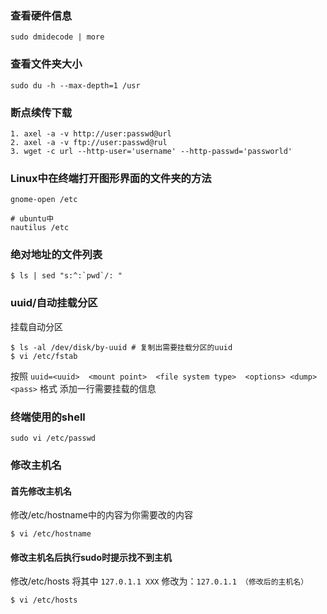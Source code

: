 
### 查看硬件信息 

```
sudo dmidecode | more 
```

### 查看文件夹大小 

```
sudo du -h --max-depth=1 /usr 
```

### 断点续传下载

```
1. axel -a -v http://user:passwd@url
2. axel -a -v ftp://user:passwd@rul
3. wget -c url --http-user='username' --http-passwd='passworld'
```

### Linux中在终端打开图形界面的文件夹的方法

```
gnome-open /etc

# ubuntu中
nautilus /etc
```
### 绝对地址的文件列表

```
$ ls | sed "s:^:`pwd`/: "
```

### uuid/自动挂载分区
挂载自动分区

```
$ ls -al /dev/disk/by-uuid # 复制出需要挂载分区的uuid
$ vi /etc/fstab
```
按照 `uuid=<uuid>  <mount point>  <file system type>  <options> <dump> <pass>` 格式 添加一行需要挂载的信息

### 终端使用的shell

```
sudo vi /etc/passwd
```

### 修改主机名

#### 首先修改主机名

修改/etc/hostname中的内容为你需要改的内容
```
$ vi /etc/hostname
```

#### 修改主机名后执行sudo时提示找不到主机

修改/etc/hosts
将其中 `127.0.1.1 XXX` 修改为：`127.0.1.1 （修改后的主机名）`
```
$ vi /etc/hosts
```
